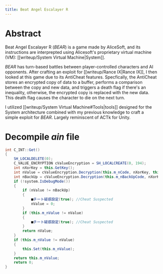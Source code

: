 ```yaml
---
title: Beat Angel Escalayer R
---
```

# Abstract
Beat Angel Escalayer R (*BEAR*) is a game made by AliceSoft, and its instructions are interprepted using Alicesoft's proprietary virtual machine (VM): [[writeup/System Virtual Machine|System]]. 

*BEAR* has turn-based battles between player-controlled characters and AI opponents. After crafting an exploit for [[writeup/Rance IX|Rance IX]], I then looked at this game due to its AntiCheat features. Specfically, the AntiCheat stores an encrypted copy of data to a buffer, performs a comparison between the copy and new data, and triggers a death flag if there's an inequality, otherwise, the encrypted copy is replaced with the new data. This death flag causes the character to die on the next turn.

I utilized [[writeup/System Virtual Machine#Tools|tools]] designed for the System architecture combined with my previous knowledge to craft a simple exploit for *BEAR*. Largely reminiscent of ACTk for Unity.

# Decompile *ain* file
``` c#
int C_INT::Get()
{
	SH_LOCALDELETE(0);
	C_VALUE_ENCRYPTION cValueEncryption = SH_LOCALCREATE(0, 194);
	int nXorKey = this.GetKey();
	int nValue = cValueEncryption.Decryption(this.m_nCode, nXorKey, this.GetCodePattern());
	int nBackUp = cValueEncryption.Decryption(this.m_nBackUpCode, nXorKey, this.GetBackUpCodePattern());
	if (!system.IsDebugMode())
	{
		if (nValue != nBackUp)
		{
			■チート疑惑設定(true); //Cheat Suspected
			nValue = 0;
		}
		if (this.m_nValue != nValue)
		{
			■チート疑惑設定(true); //Cheat Suspected
		}
		return nValue;
	}
	if (this.m_nValue != nValue)
	{
		this.Set(this.m_nValue);
	}
	return this.m_nValue;
	return 0;
}
```